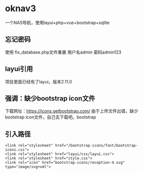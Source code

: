 # oknav3
一个NAS导航，使用layui+php+vue+bootstrap+sqlite
## 忘记密码
使用 fix_database.php文件重置
用户名admin
密码admin123
## layui引用
项目里面已经有了layui，版本2.11.0
## 强调：缺少bootstrap icon文件
下载网址：https://icons.getbootstrap.com/
由于上传文件出错，缺少 bootstrap icon文件，自己去下载吧。bootstrap

## 引入路径
    <link rel="stylesheet" href="/bootstrap-icons/font/bootstrap-icons.css">
    <link rel="stylesheet" href="layui/css/layui.css">
    <link rel="stylesheet" href="style.css">
    <link rel="icon" href="bootstrap-icons/reception-4.svg" type="image/svg+xml">
